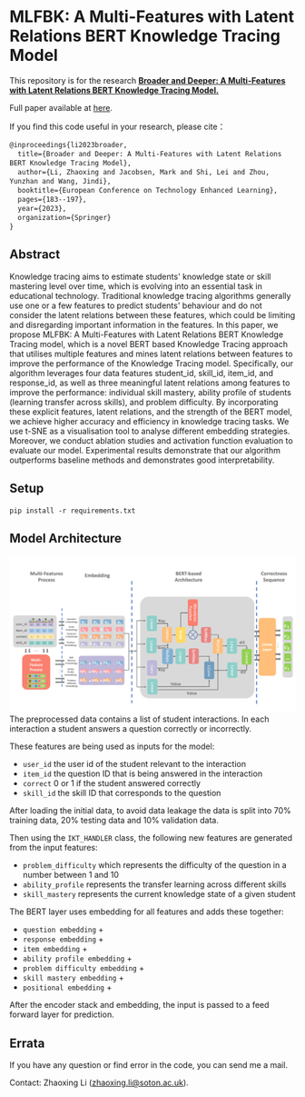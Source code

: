 # MLFBK: A Multi-Features with Latent Relations BERT Knowledge Tracing Model
This repository is for the research [**Broader and Deeper: A Multi-Features with Latent Relations BERT Knowledge Tracing Model.**](https://link.springer.com/chapter/10.1007/978-3-031-42682-7_13)

Full paper available at [here](https://www.researchgate.net/publication/373500913_Broader_and_Deeper_A_Multi-Features_with_Latent_Relations_BERT_Knowledge_Tracing_Model).

If you find this code useful in your research, please cite：

```
@inproceedings{li2023broader,
  title={Broader and Deeper: A Multi-Features with Latent Relations BERT Knowledge Tracing Model},
  author={Li, Zhaoxing and Jacobsen, Mark and Shi, Lei and Zhou, Yunzhan and Wang, Jindi},
  booktitle={European Conference on Technology Enhanced Learning},
  pages={183--197},
  year={2023},
  organization={Springer}
}
```

## Abstract
Knowledge tracing aims to estimate students' knowledge state or skill mastering level over time, which is evolving into an essential task in educational technology. Traditional knowledge tracing algorithms generally use one or a few features to predict students' behaviour and do not consider the latent relations between these features, which could be limiting and disregarding important information in the features. In this paper, we propose MLFBK: A Multi-Features with Latent Relations BERT Knowledge Tracing model, which is a novel BERT based Knowledge Tracing approach that utilises multiple features and mines latent relations between features to improve the performance of the Knowledge Tracing model. Specifically, our algorithm leverages four data features student_id, skill\_id, item\_id, and response\_id, as well as three meaningful latent relations among features to improve the performance: individual skill mastery, ability profile of students (learning transfer across skills), and problem difficulty. By incorporating these explicit features, latent relations, and the strength of the BERT model, we achieve higher accuracy and efficiency in knowledge tracing tasks. We use t-SNE as a visualisation tool to analyse different embedding strategies. Moreover, we conduct ablation studies and activation function evaluation to evaluate our model. Experimental results demonstrate that our algorithm outperforms baseline methods and demonstrates good interpretability. 

## Setup 

```
pip install -r requirements.txt
```


## Model Architecture
![Architecture](https://github.com/Zhaoxing-Li/MLFBK/blob/main/Architecture.png)
The preprocessed data contains a list of student interactions.
In each interaction a student answers a question correctly or incorrectly.

These features are being used as inputs for the model:
- `user_id` the user id of the student relevant to the interaction
- `item_id` the question ID that is being answered in the interaction
- `correct` 0 or 1 if the student answered correctly
- `skill_id` the skill ID that corresponds to the question

After loading the initial data, to avoid data leakage the data is split into 70% training data, 20% testing data and 10% validation data.

Then using the `IKT_HANDLER` class, the following new features are generated from the input features:
- `problem_difficulty` which represents the difficulty of the question in a number between 1 and 10
- `ability_profile` represents the transfer learning across different skills
- `skill_mastery` represents the current knowledge state of a given student


The BERT layer uses embedding for all features and adds these together:
- `question embedding` +
- `response embedding` +
- `item embedding` +
- `ability profile embedding` +
- `problem difficulty embedding` +
- `skill mastery embedding` +
- `positional embedding` +

After the encoder stack and embedding, the input is passed to a feed forward layer for prediction.


## Errata
If you have any question or find error in the code, you can send me a mail.

Contact: Zhaoxing Li (zhaoxing.li@soton.ac.uk).
